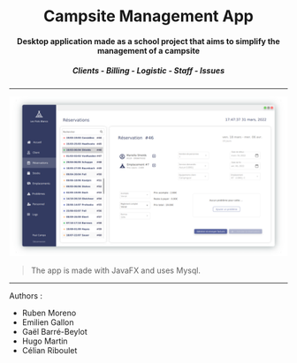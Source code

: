 <h1 align="center">
Campsite Management App
</h1>

<h4 align="center">
  Desktop application made as a school project that aims to simplify the management of a campsite
</h4>

<h5 align="center">
  Clients - Billing - Logistic - Staff - Issues
</h5>

---

![](./assets/resa_scene.png)
> The app is made with JavaFX and uses Mysql.

---

Authors :
- Ruben Moreno
- Emilien Gallon
- Gaël Barré-Beylot
- Hugo Martin
- Célian Riboulet